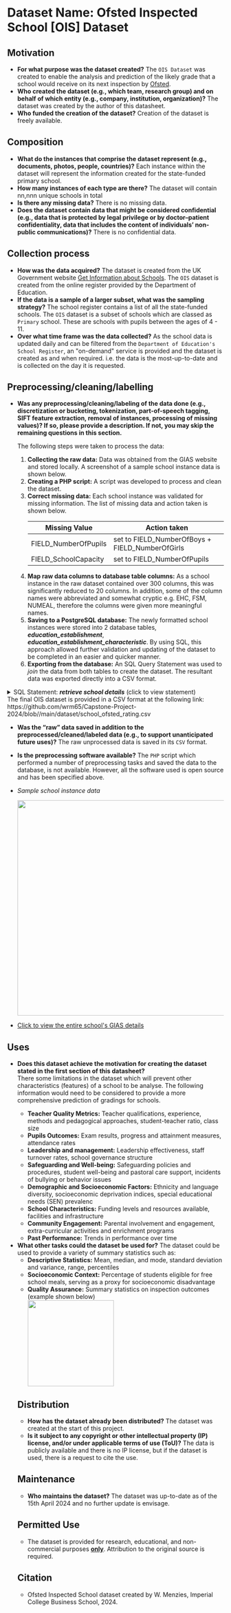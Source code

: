 # Dataset Name: Ofsted Inspected School [OIS] Dataset

## Motivation

- <b>For what purpose was the dataset created?</b> The `OIS Dataset` was created to enable the analysis and prediction of the likely grade that a school would receive on its next inspection by [Ofsted](https://www.gov.uk/government/organisations/ofsted).
- <b>Who created the dataset (e.g., which team, research group) and on behalf of which entity (e.g., company, institution, organization)?</b> The dataset was created by the author of this datasheet.
- <b>Who funded the creation of the dataset?</b> Creation of the dataset is freely available. 

 
## Composition

- <b>What do the instances that comprise the dataset represent (e.g., documents, photos, people, countries)?</b> Each instance within the dataset will represent the information created for the state-funded primary school.
- <b>How many instances of each type are there?</b> The dataset will contain nn,nnn unique schools in total
- <b>Is there any missing data?</b> There is no missing data.
- <b>Does the dataset contain data that might be considered confidential (e.g., data that is protected by legal privilege or by doctor–patient confidentiality, data that includes the content of individuals’ non-public communications)?</b> There is no confidential data.

## Collection process

- <b>How was the data acquired?</b> The dataset is created from the UK Government website [Get Information about Schools](https://www.get-information-schools.service.gov.uk/). The `OIS` dataset is created from the online register provided by the Department of Education.
- <b>If the data is a sample of a larger subset, what was the sampling strategy?</b> The school register contains a list of all the state-funded schools. The `OIS` dataset is a subset of schools which are classed as `Primary` school. These are schools with pupils between the ages of 4 - 11.
- <b>Over what time frame was the data collected?</b> As the school data is updated daily and can be filtered from the `Department of Education's School Register`, an "on-demand" service is provided and the dataset is created as and when required. i.e. the data is the most-up-to-date and is collected on the day it is requested.

## Preprocessing/cleaning/labelling

- <b>Was any preprocessing/cleaning/labeling of the data done (e.g., discretization or bucketing, tokenization, part-of-speech tagging, SIFT feature extraction, removal of instances, processing of missing values)? If so, please provide a description. If not, you may skip the remaining questions in this section.</b> 
  <div>
    The following steps were taken to process the data:
    <ol start="1">
      <li><b>Collecting the raw data:</b> Data was obtained from the GIAS website and stored locally. A screenshot of a sample school instance data is shown below.</li>
      <li><b>Creating a PHP script:</b> A script was developed to process and clean the dataset.</li>
      <li><b>Correct missing data:</b> Each school instance was validated for missing information. The list of missing data and action taken is shown below.</li>
  
    <div>
   
    <p>
   
    | Missing Value |  Action taken |
    | --- | --- |
    | FIELD_NumberOfPupils | set to FIELD_NumberOfBoys + FIELD_NumberOfGirls |
    | FIELD_SchoolCapacity | set to FIELD_NumberOfPupils |
    
    </p>

    </div>

    </ol>

   <p>
    <p>
      <ol start="4">
        <li><b>Map raw data columns to database table columns:</b> As a school instance in the raw dataset contained over 300 columns, this was significantly reduced to 20 columns. In addition, some of the column names were abbreviated and somewhat cryptic e.g. EHC, FSM, NUMEAL, therefore the columns were given more meaningful names.</li>
        <li><b>Saving to a PostgreSQL database:</b> The newly formatted school instances were stored into 2 database tables, <b><i>education_establishment</i></b>, <b><i>education_establishment_characteristic</i></b>. By using SQL, this approach allowed further validation and updating of the dataset to be completed in an easier and quicker manner.
        </li>
        <li><b>Exporting from the database:</b> An SQL Query Statement was used to <i>join</i> the data from both tables to create the dataset. The resultant data was exported directly into a CSV format.</li>
      </ol>
<details>
  <summary>SQL Statement: <b><i>retrieve school details</i></b> (click to view statement)</summary>
  <pre>
    SELECT
      EE.UNIQUE_REFERENCE_NUMBER,
      EE.AUTHORITY_CODE,
      EE.ESTABLISHMENT_TYPE_CODE,
      EE.PUPIL_NUMBER,
      EE.PUPIL_BOYS,
      EE.PUPIL_GIRLS,
      EE.GENDER_TYPE,
      CASE EE.GENDER_TYPE
        WHEN 1 THEN 'Boys'
        WHEN 2 THEN 'Girls'
        ELSE 'Mixed'
      END GENDER_CATEGORY,
      CASE ERC.CLASSIFICATION
        WHEN 'Church of England' THEN 1
        WHEN 'Roman Catholic' THEN 4
        WHEN 'Other religion' THEN 3
        ELSE 2
      END RELIGIOUS_TYPE,
      ERC.CLASSIFICATION AS RELIGIOUS_CLASSIFICATION,
      EEC.PERCENT_PUPIL_BOYS,
      EEC.PERCENT_PUPIL_GIRLS,
      EEC.PERCENT_EHC_PLAN,
      EEC.PERCENT_SEN_SUPPORT,
      EEC.PERCENT_ENGLISH_LANGUAGE,
      EEC.PERCENT_NOT_ENGLISH_LANGUAGE + EEC.PERCENT_UNCLASSIFY_LANGUAGE AS PERCENT_NOT_ENGLISH_LANGUAGE,
      EEC.PERCENT_FREE_SCHOOL_MEALS,
      EOR.RATING
    FROM
      PUBLIC.EDUCATION_ESTABLISHMENT_CHARACTERISTIC EEC,
      PUBLIC.EDUCATION_RELIGIOUS_CHARACTER ERC,
      PUBLIC.EDUCATION_ESTABLISHMENT EE,
      PUBLIC.EDUCATION_OFSTED_REPORT EOR
    WHERE
      EEC.UNIQUE_REFERENCE_NUMBER = EE.UNIQUE_REFERENCE_NUMBER
      AND EOR.UNIQUE_REFERENCE_NUMBER = EE.UNIQUE_REFERENCE_NUMBER
      AND ERC.RELIGIOUS_CHARACTER_CODE = EE.RELIGIOUS_CHARACTER_CODE
      AND EE.ESTABLISHMENT_TYPE_CODE NOT IN (14) -- PRU
      AND EE.GENDER_TYPE NOT IN (9) -- unknown
      AND EOR.RATING IN (
        'Outstanding',
        'Good',
        'Requires improvement',
        'Inadequate'
      ) 
  </pre>
</details>
     <div>The final OIS dataset is provided in a CSV format at the following link:</div> 
  https://github.com/wrm65/Capstone-Project-2024/blob//main/dataset/school_ofsted_rating.csv
    </p>
   </p>
  <div>
  
- <b>Was the “raw” data saved in addition to the preprocessed/cleaned/labeled data (e.g., to support unanticipated future uses)?</b> The raw unprocessed data is saved in its `CSV` format.
- <b>Is the preprocessing software available?</b> The `PHP` script which performed a number of preprocessing tasks and saved the data to the database, is not available. However, all the software used is open source and has been specified above.

- <i>Sample school instance data</i>
   <div>
    <img style="width:500px" src="https://github.com/wrm65/Capstone-Project-2024/blob/main/images/gias_data_01.png">
   </div>
 
- [Click to view the entire school's GIAS details](https://www.get-information-schools.service.gov.uk/Establishments/Establishment/Details/148025)

## Uses

- <b>Does this dataset achieve the motivation for creating the dataset stated in the first section of this datasheet?</b>
  <div>
    There some limitations in the dataset which will prevent other characteristics (features) of a school to be analyse. The following information would need to be considered to provide a more comprehensive prediction of gradings for schools.
    <ul>
    <li><b>Teacher Quality Metrics:</b> Teacher qualifications, experience, methods and pedagogical approaches, student-teacher ratio, class size</li>
    <li><b>Pupils Outcomes:</b> Exam results, progress and attainment measures, attendance rates</li>
    <li><b>Leadership and management:</b> Leadership effectiveness, staff turnover rates, school governance structure</li>
    <li><b>Safeguarding and Well-being:</b> Safeguarding policies and procedures, student well-being and pastoral care support, incidents of bullying or behavior issues</li>
    <li><b>Demographic and Socioeconomic Factors:</b> Ethnicity and language diversity, socioeconomic deprivation indices, special educational needs (SEN) prevalenc</li>
    <li><b>School Characteristics:</b> Funding levels and resources available, facilities and infrastructure</li>
    <li><b>Community Engagement:</b> Parental involvement and engagement, extra-curricular activities and enrichment programs</li>
    <li><b>Past Performance:</b> Trends in performance over time</li>
    </ul>
  <div>
- <b>What other tasks could the dataset be used for?</b> The dataset could be used to provide a variety of summary statistics such as:
    <ul>
    <li><b>Descriptive Statistics:</b> Mean, median, and mode, standard deviation and variance, range, percentiles</li>
    <li><b>Socioeconomic Context:</b> Percentage of students eligible for free school meals, serving as a proxy for socioeconomic disadvantage</li>
    <li><b>Quality Assurance:</b> Summary statistics on inspection outcomes (example shown below)</li>
   <div>
    <img style="width:200px" src="https://github.com/wrm65/Capstone-Project-2024/blob/main/images/summary_stats.png">
   </div>

## Distribution

- <b>How has the dataset already been distributed?</b> The dataset was created at the start of this project.
- <b>Is it subject to any copyright or other intellectual property (IP) license, and/or under applicable terms of use (ToU)?</b> The data is publicly available and there is no IP license, but if the dataset is used, there is a request to cite the use.

## Maintenance

- <b>Who maintains the dataset?</b> The dataset was up-to-date as of the 15th April 2024 and no further update is envisage. 

## Permitted Use

- The dataset is provided for research, educational, and non-commercial purposes <b><u>only</u></b>. Attribution to the original source is required.

## Citation

- Ofsted Inspected School dataset created by W. Menzies, Imperial College Business School, 2024.

